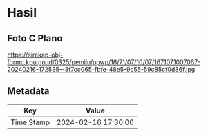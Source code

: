 # Hasil

## Foto C Plano

https://sirekap-obj-formc.kpu.go.id/0325/pemilu/ppwp/16/71/07/10/07/1671071007067-20240216-172535--3f7cc065-fbfe-48e5-9c55-59c85cf0d86f.jpg


## Metadata

| Key        | Value               |
| ---------- | ------------------- |
| Time Stamp | 2024-02-16 17:30:00 |



